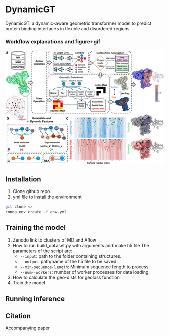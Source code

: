 # DynamicGT
DynamicGT: a dynamic-aware geometric transformer model to predict protein binding interfaces in flexible and disordered regions
### Workflow explanations and figure+gif

<p align="center">
    <img src="Arch.png" width="600"/>
</p>

## **Installation**
1. Clone github repo
2. yml file to install the environment
```bash
git clone <>
conda env create -f env.yml
```
## **Training the model**
1. Zenodo link to clusters of MD and Aflow
2. How to run build_dataset.py with arguments and make h5 file
   The parameters of the script are:
   - ``--input``: path to the folder containing structures.
   - ``--output``: path/name of the h5 file to be saved.
   - ``--min-sequence-length``:  Minimum sequence length to process.
   - ``--num--workers``:  number of worker processes for data loading.
4. How to calculate the geo-dists for geoloss function
5. Train the model

## **Running inference**

## **Citation**
Accompanying paper
